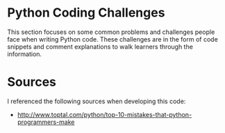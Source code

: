 # Python Coding Challenges

This section focuses on some common problems and challenges people face when
writing Python code.  These challenges are in the form of code snippets and
comment explanations to walk learners through the information.

# Sources
I referenced the following sources when developing this code:
* http://www.toptal.com/python/top-10-mistakes-that-python-programmers-make
